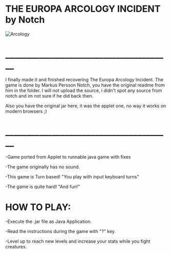 # THE EUROPA ARCOLOGY INCIDENT by Notch

![Arcology](https://drive.google.com/uc?export=view&id=1PRzqiW8PhFQznc6Irxf3Ng-KTz08bhQx)
# _______________________________________

I finally made it and finished recovering The Europa Arcology Incident. 
The game is done by Markus Persson Notch, you have the original readme from him in the folder.
I will not upload the source, i didn't spot any source from notch and im not sure if he did back then.

Also you have the original jar here, it was the applet one, no way it works on
modern browsers ;)
# _______________________________________

-Game ported from Applet to runnable java game with fixes

-The game originally has no sound.

-This game is Turn based! "You play with input keyboard turns"

-The game is quite hard! "And fun!"

# HOW TO PLAY:
-Execute the .jar file as Java Application.

-Read the instructions during the game with "?" key.

-Level up to reach new levels and increase your stats while you fight creatures.
